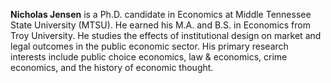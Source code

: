 **Nicholas Jensen** is a Ph.D. candidate in Economics at Middle Tennessee State University (MTSU). He earned his M.A. and
B.S. in Economics from Troy University. He studies the effects of institutional design on market and legal outcomes in
the public economic sector. His primary research interests include public choice economics, law & economics, crime
economics, and the history of economic thought.
